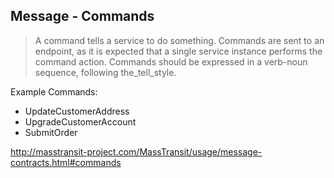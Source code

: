 ## Message - Commands

> A command tells a service to do something. Commands are sent to an endpoint, as it is expected that a single service instance performs the command action. Commands should be expressed in a verb-noun sequence, following the_tell_style.

Example Commands:

- UpdateCustomerAddress
- UpgradeCustomerAccount
- SubmitOrder

http://masstransit-project.com/MassTransit/usage/message-contracts.html#commands